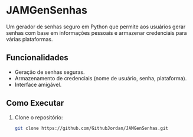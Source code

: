 # JAMGenSenhas

Um gerador de senhas seguro em Python que permite aos usuários gerar senhas com base em informações pessoais e armazenar credenciais para várias plataformas.

## Funcionalidades

- Geração de senhas seguras.
- Armazenamento de credenciais (nome de usuário, senha, plataforma).
- Interface amigável.

## Como Executar

1. Clone o repositório:
   ```bash
   git clone https://github.com/GithubJordan/JAMGenSenhas.git
